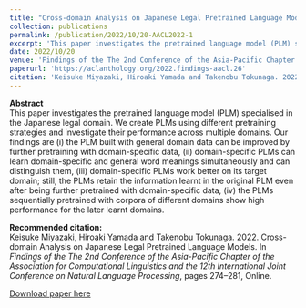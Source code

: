 ```yaml
---
title: "Cross-domain Analysis on Japanese Legal Pretrained Language Models"
collection: publications
permalink: /publication/2022/10/20-AACL2022-1
excerpt: 'This paper investigates the pretrained language model (PLM) specialised in the Japanese legal domain. We create PLMs using different pretraining strategies and investigate their performance across multiple domains. Our findings are (i) the PLM built with general domain data can be improved by further pretraining with domain-specific data, (ii) domain-specific PLMs can learn domain-specific and general word meanings simultaneously and can distinguish them, (iii) domain-specific PLMs work better on its target domain; still, the PLMs retain the information learnt in the original PLM even after being further pretrained with domain-specific data, (iv) the PLMs sequentially pretrained with corpora of different domains show high performance for the later learnt domains.'
date: 2022/10/20
venue: 'Findings of the The 2nd Conference of the Asia-Pacific Chapter of the Association for Computational Linguistics and the 12th International Joint Conference on Natural Language Processing (AACL-IJCNLP 2022)'
paperurl: 'https://aclanthology.org/2022.findings-aacl.26'
citation: 'Keisuke Miyazaki, Hiroaki Yamada and Takenobu Tokunaga. 2022. Cross-domain Analysis on Japanese Legal Pretrained Language Models. In <i>Findings of the The 2nd Conference of the Asia-Pacific Chapter of the Association for Computational Linguistics and the 12th International Joint Conference on Natural Language Processing</i>, pages 274–281, Online.'
---
```

**Abstract**   
This paper investigates the pretrained language model (PLM) specialised in the Japanese legal domain. We create PLMs using different pretraining strategies and investigate their performance across multiple domains. Our findings are (i) the PLM built with general domain data can be improved by further pretraining with domain-specific data, (ii) domain-specific PLMs can learn domain-specific and general word meanings simultaneously and can distinguish them, (iii) domain-specific PLMs work better on its target domain; still, the PLMs retain the information learnt in the original PLM even after being further pretrained with domain-specific data, (iv) the PLMs sequentially pretrained with corpora of different domains show high performance for the later learnt domains.

**Recommended citation:**   
Keisuke Miyazaki, Hiroaki Yamada and Takenobu Tokunaga. 2022. Cross-domain Analysis on Japanese Legal Pretrained Language Models. In <i>Findings of the The 2nd Conference of the Asia-Pacific Chapter of the Association for Computational Linguistics and the 12th International Joint Conference on Natural Language Processing</i>, pages 274–281, Online.

<a href='https://aclanthology.org/2022.findings-aacl.26'>Download paper here</a>
